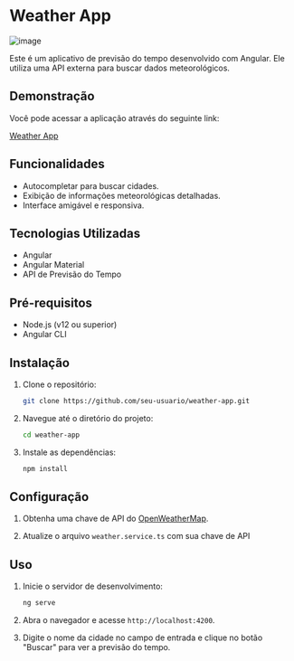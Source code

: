# Weather App

![image](https://github.com/user-attachments/assets/320c237a-99b3-4b2d-b529-9ce20cf2183d)

Este é um aplicativo de previsão do tempo desenvolvido com Angular. Ele utiliza uma API externa para buscar dados meteorológicos.

## Demonstração

Você pode acessar a aplicação através do seguinte link:

[Weather App](https://carolinacamposs.github.io/weather-app/)

## Funcionalidades

- Autocompletar para buscar cidades.
- Exibição de informações meteorológicas detalhadas.
- Interface amigável e responsiva.

## Tecnologias Utilizadas

- Angular
- Angular Material
- API de Previsão do Tempo

## Pré-requisitos

- Node.js (v12 ou superior)
- Angular CLI

## Instalação

1. Clone o repositório:

    ```bash
    git clone https://github.com/seu-usuario/weather-app.git
    ```

2. Navegue até o diretório do projeto:

    ```bash
    cd weather-app
    ```

3. Instale as dependências:

    ```bash
    npm install
    ```

## Configuração

1. Obtenha uma chave de API do [OpenWeatherMap](https://openweathermap.org/api).

2. Atualize o arquivo `weather.service.ts` com sua chave de API

## Uso

1. Inicie o servidor de desenvolvimento:

    ```bash
    ng serve
    ```

2. Abra o navegador e acesse `http://localhost:4200`.

3. Digite o nome da cidade no campo de entrada e clique no botão "Buscar" para ver a previsão do tempo.


